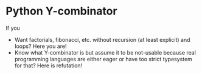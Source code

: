 # Python Y-combinator

If you
* Want factorials, fibonacci, etc. without recursion (at least explicit) and loops? Here you are!
* Know what Y-combinator is but assume it to be not-usable because real programming languages are either eager or have too strict typesystem for that? Here is refutation!
